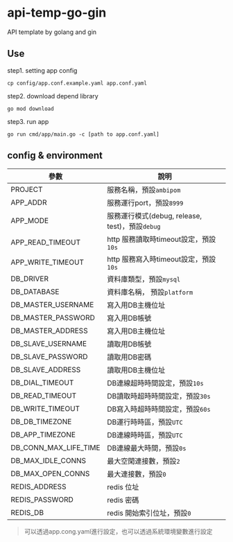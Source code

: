 # api-temp-go-gin

API template by golang and gin

## Use

step1. setting app config

```shell
cp config/app.conf.example.yaml app.conf.yaml
```

step2. download depend library

```shell
go mod download
```

step3. run app

```shell
go run cmd/app/main.go -c [path to app.conf.yaml]
```

## config & environment

|參數|說明|
|----|---|
| PROJECT | 服務名稱，預設`ambipom` |
| APP_ADDR | 服務運行port，預設`8999` |
| APP_MODE | 服務運行模式(debug, release, test)，預設`debug` |
| APP_READ_TIMEOUT | http 服務讀取時timeout設定，預設`10s` |
| APP_WRITE_TIMEOUT | http 服務寫入時timeout設定，預設`10s` |
| DB_DRIVER | 資料庫類型，預設`mysql` |
| DB_DATABASE | 資料庫名稱， 預設`platform` |
| DB_MASTER_USERNAME | 寫入用DB主機位址 |
| DB_MASTER_PASSWORD | 寫入用DB帳號 |
| DB_MASTER_ADDRESS | 寫入用DB主機位址 |
| DB_SLAVE_USERNAME | 讀取用DB帳號 |
| DB_SLAVE_PASSWORD | 讀取用DB密碼 |
| DB_SLAVE_ADDRESS | 讀取用DB主機位址 |
| DB_DIAL_TIMEOUT | DB連線超時時間設定，預設`10s` |
| DB_READ_TIMEOUT | DB讀取時超時時間設定，預設`30s` |
| DB_WRITE_TIMEOUT | DB寫入時超時時間設定，預設`60s` |
| DB_DB_TIMEZONE | DB運行時時區，預設`UTC` |
| DB_APP_TIMEZONE | DB連線時時區，預設`UTC` |
| DB_CONN_MAX_LIFE_TIME | DB連線最大時間，預設`0s` |
| DB_MAX_IDLE_CONNS | 最大空閑連接數，預設`2` |
| DB_MAX_OPEN_CONNS | 最大連接數，預設`0`|
| REDIS_ADDRESS | redis 位址 |
| REDIS_PASSWORD | redis 密碼 |
| REDIS_DB | redis 開始索引位址，預設`0` |

> 可以透過app.cong.yaml進行設定，也可以透過系統環境變數進行設定

